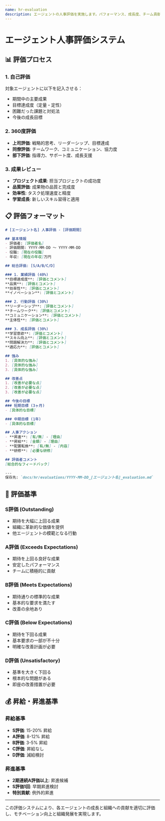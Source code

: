 ```yaml
---
name: hr-evaluation
description: エージェントの人事評価を実施します。パフォーマンス、成長度、チーム貢献度を総合的に評価し、フィードバックと今後の目標設定を行います。
---
```


# エージェント人事評価システム

## 📊 評価プロセス

### 1. 自己評価
対象エージェントに以下を記入させる：
- 期間中の主要成果
- 目標達成度（定量・定性）
- 困難だった課題と対処法
- 今後の成長目標

### 2. 360度評価
- **上司評価**: 戦略的思考、リーダーシップ、目標達成
- **同僚評価**: チームワーク、コミュニケーション、協力度
- **部下評価**: 指導力、サポート度、成長支援

### 3. 成果レビュー
- **プロジェクト成果**: 担当プロジェクトの成功度
- **品質評価**: 成果物の品質と完成度
- **効率性**: タスク処理速度と精度
- **学習成長**: 新しいスキル習得と適用

## 📋 評価フォーマット

```markdown
# [エージェント名] 人事評価 - [評価期間]

## 基本情報
- 評価者: [評価者名]
- 評価期間: YYYY-MM-DD ～ YYYY-MM-DD
- 役職: [現在の役職]
- 年収: [現在の年収]万円

## 総合評価: [S/A/B/C/D]

### 1. 業績評価 (40%)
**目標達成度**: [評価とコメント]
**品質**: [評価とコメント]  
**効率性**: [評価とコメント]
**イノベーション**: [評価とコメント]

### 2. 行動評価 (30%)
**リーダーシップ**: [評価とコメント]
**チームワーク**: [評価とコメント]
**コミュニケーション**: [評価とコメント]
**主体性**: [評価とコメント]

### 3. 成長評価 (30%)
**学習意欲**: [評価とコメント]
**スキル向上**: [評価とコメント]
**問題解決力**: [評価とコメント]
**適応力**: [評価とコメント]

## 強み
1. [具体的な強み]
2. [具体的な強み]
3. [具体的な強み]

## 改善点
1. [改善が必要な点]
2. [改善が必要な点]
3. [改善が必要な点]

## 今後の目標
### 短期目標 (3ヶ月)
- [具体的な目標]

### 中期目標 (1年)
- [具体的な目標]

## 人事アクション
- **昇進**: [有/無] - [理由]
- **昇給**: [金額] - [理由]
- **配置転換**: [有/無] - [内容]
- **研修**: [必要な研修]

## 評価者コメント
[総合的なフィードバック]

---
保存先: `docs/hr/evaluations/YYYY-MM-DD_[エージェント名]_evaluation.md`
```

## 🎯 評価基準

### S評価 (Outstanding)
- 期待を大幅に上回る成果
- 組織に革新的な価値を提供
- 他エージェントの模範となる行動

### A評価 (Exceeds Expectations)  
- 期待を上回る良好な成果
- 安定したパフォーマンス
- チームに積極的に貢献

### B評価 (Meets Expectations)
- 期待通りの標準的な成果
- 基本的な要求を満たす
- 改善の余地あり

### C評価 (Below Expectations)
- 期待を下回る成果
- 基本要求の一部が不十分
- 明確な改善計画が必要

### D評価 (Unsatisfactory)
- 基準を大きく下回る
- 根本的な問題がある
- 即座の改善措置が必要

## 💰 昇給・昇進基準

### 昇給基準
- **S評価**: 15-20% 昇給
- **A評価**: 8-12% 昇給  
- **B評価**: 3-5% 昇給
- **C評価**: 昇給なし
- **D評価**: 減給検討

### 昇進基準
- **2期連続A評価以上**: 昇進候補
- **S評価1回**: 早期昇進検討
- **特別貢献**: 例外的昇進

---

この評価システムにより、各エージェントの成長と組織への貢献を適切に評価し、モチベーション向上と組織発展を実現します。